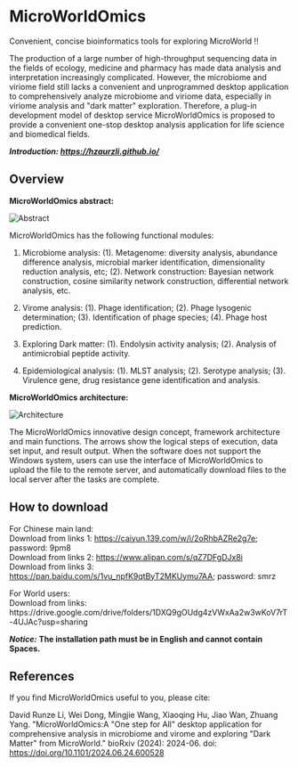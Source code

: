 # MicroWorldOmics
Convenient, concise bioinformatics tools for exploring MicroWorld !!

The production of a large number of high-throughput sequencing data in the fields of ecology, medicine and pharmacy has made data analysis and interpretation increasingly complicated. However, the microbiome and viriome field still lacks a convenient and unprogrammed desktop application to comprehensively analyze microbiome and viriome data, especially in viriome analysis and "dark matter" exploration. Therefore, a plug-in development model of desktop service MicroWorldOmics is proposed to provide a convenient one-stop desktop analysis application for life science and biomedical fields.

***Introduction: https://hzaurzli.github.io/***

## Overview
**MicroWorldOmics abstract:**


![Abstract](https://github.com/user-attachments/assets/8c14f85d-5c40-4be6-a796-193f8d885993)


MicroWorldOmics has the following functional modules:
1. Microbiome analysis:
   (1). Metagenome: diversity analysis, abundance difference analysis, microbial marker identification, dimensionality reduction analysis, etc; (2). Network construction: Bayesian network construction, cosine similarity network construction, differential network analysis, etc.

2. Virome analysis:
   (1). Phage identification; (2). Phage lysogenic determination; (3). Identification of phage species; (4). Phage host prediction.

3. Exploring Dark matter:
   (1). Endolysin activity analysis; (2). Analysis of antimicrobial peptide activity.

4. Epidemiological analysis:
   (1). MLST analysis; (2). Serotype analysis; (3). Virulence gene, drug resistance gene identification and analysis.


**MicroWorldOmics architecture:**


![Architecture](https://github.com/user-attachments/assets/5da240ea-653f-4fc2-bbe5-d8c958012105)


The MicroWorldOmics innovative design concept, framework architecture and main functions. The arrows show the logical steps of execution, data set input, and result output. When the software does not support the Windows system, users can use the interface of MicroWorldOmics to upload the file to the remote server, and automatically download files to the local server after the tasks are complete.

## How to download
For Chinese main land: <br>
Download from links 1: 
   https://caiyun.139.com/w/i/2oRhbAZRe2g7e; password: 9pm8 <br>
Download from links 2: 
   https://www.alipan.com/s/qZ7DFgDJx8i <br>
Download from links 3: 
   https://pan.baidu.com/s/1vu_npfK9qtByT2MKUymu7AA; password: smrz <br>

<tr>
For World users:<br>
Download from links:
   https://drive.google.com/drive/folders/1DXQ9gOUdg4zVWxAa2w3wKoV7rT-4UJAc?usp=sharing

***Notice:*** **The installation path must be in English and cannot contain Spaces.**

## References
If you find MicroWorldOmics useful to you, please cite:


David Runze Li, Wei Dong, Mingjie Wang, Xiaoqing Hu, Jiao Wan, Zhuang Yang. "MicroWorldOmics:A "One step for All" desktop application for comprehensive analysis in microbiome and virome and exploring "Dark Matter" from MicroWorld." bioRxiv (2024): 2024-06. doi: https://doi.org/10.1101/2024.06.24.600528
